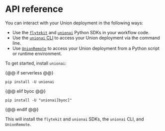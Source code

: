 # API reference

You can interact with your Union deployment in the following ways:

* Use the [`flytekit`](https://docs.flyte.org/en/latest/api/flytekit/docs_index.html) and [`unionai`](sdk/index) Python SDKs in your workflow code.
* Use the [`unionai` CLI](unionai-cli) to access your Union deployment via the command line.
* Use [`UnionRemote`](unionremote) to access your Union deployment from a Python script or runtime environment.

To get started, install `unionai`:

{@@ if serverless @@}

```
pip install -U unionai
```

{@@ elif byoc @@}

```
pip install -U "unionai[byoc]"
```

{@@ endif @@}


This will install the `flytekit` and `unionai` SDKs, the `unionai` CLI, and `UnionRemote`.
